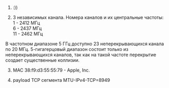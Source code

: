 1. :))

2. 3 независимых канала. Номера каналов и их центральные частоты:  
   1 - 2412 МГц  
   6 - 2437 МГц  
   11 - 2462 МГц
 
В частотном диапазоне 5 ГГц доступно 23 неперекрывающихся канала по 20 МГц. 5-гигагерцовый диапазон состоит только из неперекрывающихся каналов, так как на такой частоте перекрытие создает существенные коллизии.   

3. MAC 38:f9:d3:55:55:79 - Apple, Inc.

4. payload TCP сегмента MTU-IPv4-TCP=8949